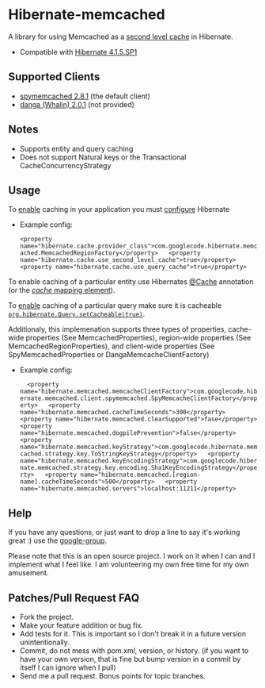 # Hibernate-memcached

A library for using Memcached as a [second level cache][1] in Hibernate.

  * Compatible with [Hibernate 4.1.5.SP1][2]
  
## Supported Clients

  * [spymemcached 2.8.1][3] (the default client)
  * [danga (Whalin) 2.0.1][4] (not provided)
  

## Notes

  * Supports entity and query caching
  * Does not support Natural keys or the Transactional CacheConcurrencyStrategy

## Usage

To [enable][1] caching in your application you must [configure][5] Hibernate

  * Example config:  

    ``
    <property name="hibernate.cache.provider_class">com.googlecode.hibernate.memcached.MemcachedRegionFactory</property>  
    <property name="hibernate.cache.use_second_level_cache">true</property>  
    <property name="hibernate.cache.use_query_cache">true</property>  
    ``
	
To enable caching of a particular entity use Hibernates [@Cache][6] annotation (or the [*cache* mapping element][7]).

To [enable][8] caching of a particular query make sure it is cacheable [``org.hibernate.Query.setCacheable(true)``][9].

Additionaly, this implemenation supports three types of properties, cache-wide properties (See MemcachedProperties),
region-wide properties (See MemcachedRegionProperties), and client-wide properties (See SpyMemcachedProperties or DangaMemcacheClientFactory)

  * Example config:
  
    ``  
    <property name="hibernate.memcached.memcacheClientFactory">com.googlecode.hibernate.memcached.client.spymemcached.SpyMemcacheClientFactory</property>  
    <property name="hibernate.memcached.cacheTimeSeconds">300</property>  
    <property name="hibernate.memcached.clearSupported">fase</property>  
    <property name="hibernate.memcached.dogpilePrevention">false</property>  
    <property name="hibernate.memcached.keyStrategy">com.googlecode.hibernate.memcached.strategy.key.ToStringKeyStrategy</property>  
    <property name="hibernate.memcached.keyEncodingStrategy">com.googlecode.hibernate.memcached.strategy.key.encoding.Sha1KeyEncodingStrategy</property>  
    <property name="hibernate.memcached.[region-name].cacheTimeSeconds">500</property>  
    <property name="hibernate.memcached.servers">localhost:11211</property>  
    ``  

## Help

If you have any questions, or just want to drop a line to say it's working great :) use the [google-group][10].

Please note that this is an open source project. I work on it when I can and I 
implement what I feel like. I am volunteering my own free time for my own amusement.

## Patches/Pull Request FAQ

  * Fork the project.
  * Make your feature addition or bug fix.
  * Add tests for it. This is important so I don't break it in a future version unintentionally.
  * Commit, do not mess with pom.xml, version, or history. (if you want to have your own version, 
    that is fine but bump version in a commit by itself I can ignore when I pull)
  * Send me a pull request. Bonus points for topic branches.

[1]:  http://docs.jboss.org/hibernate/orm/4.1/manual/en-US/html/ch20.html#performance-cache
[2]:  http://docs.jboss.org/hibernate/orm/4.1/manual/en-US/html/
[3]:  https://code.google.com/p/spymemcached/
[4]:  https://github.com/gwhalin/Memcached-Java-Client/wiki
[5]:  http://docs.jboss.org/hibernate/orm/4.1/manual/en-US/html/ch03.html#configuration-cache-properties
[6]:  http://docs.jboss.org/hibernate/orm/4.1/manual/en-US/html/ch20.html#example-cache-annotation-with-attributes
[7]:  http://docs.jboss.org/hibernate/orm/4.1/manual/en-US/html/ch20.html#example-hibernate-cache-mapping-element
[8]:  http://docs.jboss.org/hibernate/orm/4.1/manual/en-US/html/ch20.html#performance-querycache-enable
[9]:  http://docs.jboss.org/hibernate/orm/4.1/manual/en-US/html/ch20.html#performance-querycache-regions
[10]: http://groups.google.com/group/hibernate-memcached